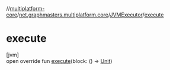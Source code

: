 //[multiplatform-core](../../../index.md)/[net.graphmasters.multiplatform.core](../index.md)/[JVMExecutor](index.md)/[execute](execute.md)

# execute

[jvm]\
open override fun [execute](execute.md)(block: () -&gt; [Unit](https://kotlinlang.org/api/latest/jvm/stdlib/kotlin/-unit/index.html))
